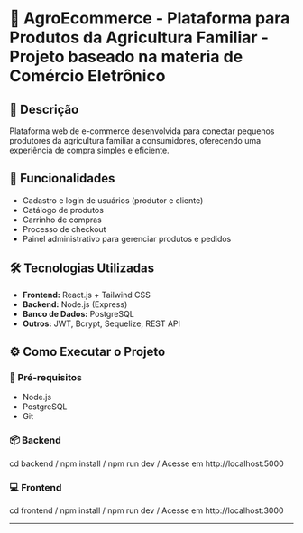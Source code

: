 # 🌾 AgroEcommerce - Plataforma para Produtos da Agricultura Familiar - Projeto baseado na materia de Comércio Eletrônico 

## 📖 Descrição
Plataforma web de e-commerce desenvolvida para conectar pequenos produtores da agricultura familiar a consumidores, oferecendo uma experiência de compra simples e eficiente.

## 🚀 Funcionalidades
- Cadastro e login de usuários (produtor e cliente)
- Catálogo de produtos
- Carrinho de compras
- Processo de checkout
- Painel administrativo para gerenciar produtos e pedidos

## 🛠️ Tecnologias Utilizadas
- **Frontend:** React.js + Tailwind CSS
- **Backend:** Node.js (Express)
- **Banco de Dados:** PostgreSQL
- **Outros:** JWT, Bcrypt, Sequelize, REST API

## ⚙️ Como Executar o Projeto

### 🔧 Pré-requisitos
- Node.js
- PostgreSQL
- Git

### 📦 Backend
cd backend /
npm install /
npm run dev /
Acesse em http://localhost:5000

### 💻 Frontend
cd frontend /
npm install /
npm run dev /
Acesse em http://localhost:3000

---
